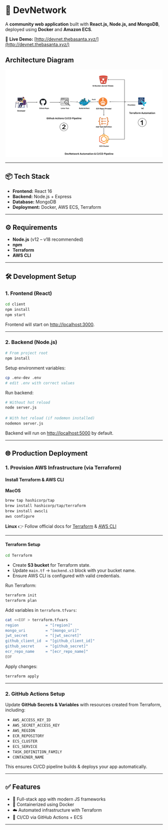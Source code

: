 # 🚀 DevNetwork

A **community web application** built with **React.js, Node.js, and MongoDB**, deployed using **Docker** and **Amazon ECS**.

🔗 **Live Demo:** [http://devnet.thebasanta.xyz/](http://devnet.thebasanta.xyz/)

## Architecture Diagram
![Alt text](/static/devnet-diagram.png)

---

## 📦 Tech Stack

* **Frontend:** React 16
* **Backend:** Node.js + Express
* **Database:** MongoDB
* **Deployment:** Docker, AWS ECS, Terraform

---

## ⚙️ Requirements

* **Node.js** (v12 – v18 recommended)
* **npm**
* **Terraform**
* **AWS CLI**

---

## 🛠️ Development Setup

### 1. Frontend (React)

```bash
cd client
npm install
npm start
```

Frontend will start on [http://localhost:3000](http://localhost:3000).

---

### 2. Backend (Node.js)

```bash
# From project root
npm install
```

Setup environment variables:

```bash
cp .env-dev .env
# edit .env with correct values
```

Run backend:

```bash
# Without hot reload
node server.js

# With hot reload (if nodemon installed)
nodemon server.js
```

Backend will run on [http://localhost:5000](http://localhost:5000) by default.

---

## 🌐 Production Deployment

### 1. Provision AWS Infrastructure (via Terraform)

#### Install Terraform & AWS CLI

**MacOS**

```bash
brew tap hashicorp/tap
brew install hashicorp/tap/terraform
brew install awscli
aws configure
```

**Linux**
👉 Follow official docs for [Terraform](https://developer.hashicorp.com/terraform/downloads) & [AWS CLI](https://docs.aws.amazon.com/cli/latest/userguide/getting-started-install.html)

---

#### Terraform Setup

```bash
cd Terraform
```

* Create **S3 bucket** for Terraform state.
* Update `main.tf` → `backend.s3` block with your bucket name.
* Ensure AWS CLI is configured with valid credentials.

Run Terraform:

```bash
terraform init
terraform plan
```

Add variables in `terraform.tfvars`:

```sh
cat <<EOF > terraform.tfvars
region            = "[region]"
mongo_uri         = "[mongo_uri]"
jwt_secret        = "[jwt_secret]"
github_client_id  = "[github_client_id]"
github_secret     = "[github_secret]"
ecr_repo_name     = "[ecr_repo_name]"
EOF
```

Apply changes:

```bash
terraform apply
```

---

### 2. GitHub Actions Setup

Update **GitHub Secrets & Variables** with resources created from Terraform, including:

* `AWS_ACCESS_KEY_ID`
* `AWS_SECRET_ACCESS_KEY`
* `AWS_REGION`
* `ECR_REPOSITORY`
* `ECS_CLUSTER`
* `ECS_SERVICE`
* `TASK_DEFINITION_FAMILY`
* `CONTAINER_NAME`

This ensures CI/CD pipeline builds & deploys your app automatically.

---

## ✅ Features

* 📡 Full-stack app with modern JS frameworks
* 🐳 Containerized using Docker
* ☁️ Automated infrastructure with Terraform
* 🔄 CI/CD via GitHub Actions + ECS

---
